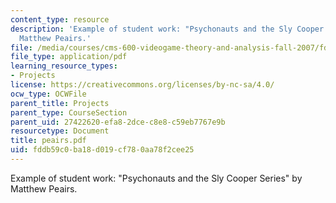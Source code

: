 ```yaml
---
content_type: resource
description: 'Example of student work: "Psychonauts and the Sly Cooper Series" by
  Matthew Peairs.'
file: /media/courses/cms-600-videogame-theory-and-analysis-fall-2007/fddb59c0ba18d019cf780aa78f2cee25_peairs.pdf
file_type: application/pdf
learning_resource_types:
- Projects
license: https://creativecommons.org/licenses/by-nc-sa/4.0/
ocw_type: OCWFile
parent_title: Projects
parent_type: CourseSection
parent_uid: 27422620-efa8-2dce-c8e8-c59eb7767e9b
resourcetype: Document
title: peairs.pdf
uid: fddb59c0-ba18-d019-cf78-0aa78f2cee25
---
```

Example of student work: "Psychonauts and the Sly Cooper Series" by Matthew Peairs.